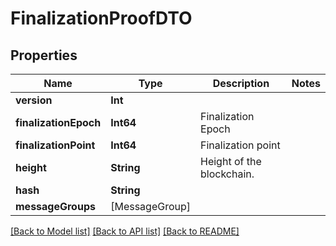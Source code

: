 # FinalizationProofDTO

## Properties
Name | Type | Description | Notes
------------ | ------------- | ------------- | -------------
**version** | **Int** |  | 
**finalizationEpoch** | **Int64** | Finalization Epoch | 
**finalizationPoint** | **Int64** | Finalization point | 
**height** | **String** | Height of the blockchain. | 
**hash** | **String** |  | 
**messageGroups** | [MessageGroup] |  | 

[[Back to Model list]](../README.md#documentation-for-models) [[Back to API list]](../README.md#documentation-for-api-endpoints) [[Back to README]](../README.md)


